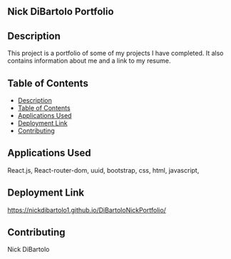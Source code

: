 ## Nick DiBartolo Portfolio

## Description
This project is a portfolio of some of my projects I have completed. It also contains information about me and a link to my resume.
## Table of Contents
  - [Description](#description)
  - [Table of Contents](#table-of-contents)
  - [Applications Used](#applications-used)
  - [Deployment Link](#Deployment-Link)
  - [Contributing](#contributing)
## Applications Used
React.js,
React-router-dom,
uuid,
bootstrap,
css,
html,
javascript,
## Deployment Link
https://nickdibartolo1.github.io/DiBartoloNickPortfolio/
## Contributing
Nick DiBartolo
